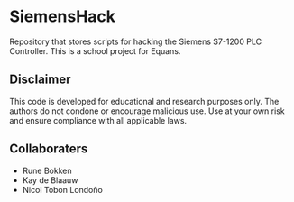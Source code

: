# SiemensHack
Repository that stores scripts for hacking the Siemens S7-1200 PLC Controller. This is a school project for Equans.

## Disclaimer
This code is developed for educational and research purposes only.
The authors do not condone or encourage malicious use.
Use at your own risk and ensure compliance with all applicable laws.

## Collaboraters

- Rune Bokken
- Kay de Blaauw
- Nicol Tobon Londoño

